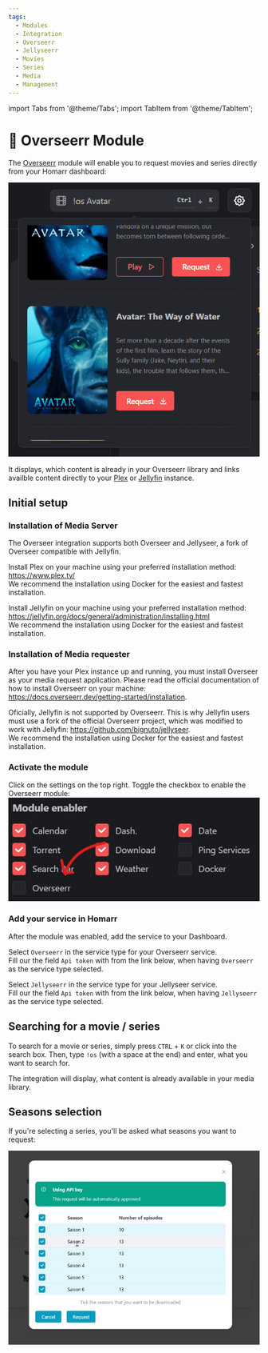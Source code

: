 ```yaml
---
tags:
  - Modules
  - Integration
  - Overseerr
  - Jellyseerr
  - Movies
  - Series
  - Media
  - Management
---
```


import Tabs from '@theme/Tabs';
import TabItem from '@theme/TabItem';

# 👀 Overseerr Module

The [Overseerr](https://overseerr.dev/) module will enable you to request movies and series directly from your Homarr dashboard:

![request content directly from Homarr](./img/module-overseer-search.png)

It displays, which content is already in your Overseerr library and links availble content directly to your [Plex](https://www.plex.tv/) or [Jellyfin](https://jellyfin.org/) instance.

## Initial setup
### Installation of Media Server
The Overseer integration supports both Overseer and Jellyseer, a fork of Overseer compatible with Jellyfin.

<Tabs groupId="media-server">
  <TabItem value="plex" label="🎬 Plex Media Server">
    <p>
      Install Plex on your machine using your preferred installation method: <a href="https://www.plex.tv/">https://www.plex.tv/</a><br/>
      We recommend the installation using Docker for the easiest and fastest installation.
    </p>
  </TabItem>
  <TabItem value="jellyfin" label="🎬 Jellyfin Media Server">
    <p>
      Install Jellyfin on your machine using your preferred installation method: <a href="https://jellyfin.org/docs/general/administration/installing.html">https://jellyfin.org/docs/general/administration/installing.html</a><br/>
      We recommend the installation using Docker for the easiest and fastest installation.
    </p>
  </TabItem>
</Tabs>

### Installation of Media requester

<Tabs groupId="media-server">
  <TabItem value="plex" label="🎬 Plex Media Server">
    <p>
      After you have your Plex instance up and running, you must install Overseer as your media request application. Please read the official documentation of how to install Overseerr on your machine: <a href="https://docs.overseerr.dev/getting-started/installation">https://docs.overseerr.dev/getting-started/installation</a>.
    </p>
  </TabItem>
  <TabItem value="jellyfin" label="🎬 Jellyfin Media Server">
    <p>
      Oficially, Jellyfin is not supported by Overseerr. This is why Jellyfin users must use a fork of the official Overseerr project, which was modified to work with Jellyfin: <a href="https://github.com/bignuto/jellyseer">https://github.com/bignuto/jellyseer</a>.<br/>
      We recommend the installation using Docker for the easiest and fastest installation.
    </p>
  </TabItem>
</Tabs>

### Activate the module
Click on the settings on the top right. Toggle the checkbox to enable the Overseerr module:
![overseer module checkbox in the settings](./img/module-overseerrr-module-in-settings.jpg)

### Add your service in Homarr
After the module was enabled, add the service to your Dashboard.

<Tabs groupId="media-server">
  <TabItem value="plex" label="🎬 Plex Media Server">
    <p>
      Select <code>Overseerr</code> in the service type for your Overseerr service.<br/>
      Fill our the field <code>Api token</code> with from the link below, when having <code>Overseerr</code> as the service type selected.
    </p>
  </TabItem>
  <TabItem value="jellyfin" label="🎬 Jellyfin Media Server">
    <p>
      Select <code>Jellyseerr</code> in the service type for your Jellyseer service.<br/>
      Fill our the field <code>Api token</code> with from the link below, when having <code>Jellyseerr</code> as the service type selected.
    </p>
  </TabItem>
</Tabs>

## Searching for a movie / series
To search for a movie or series, simply press ``CTRL`` + ``K`` or click into the search box.
Then, type ``!os`` (with a space at the end) and enter, what you want to search for.

The integration will display, what content is already available in your media library.

## Seasons selection
If you're selecting a series, you'll be asked what seasons you want to request:

![season selector](./img/module-overseerr-season-select.jpg)